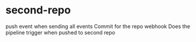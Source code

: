 # second-repo

push event when sending all events
Commit for the repo webhook
Does the pipeline trigger when pushed to second repo

